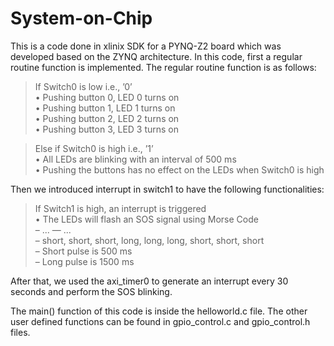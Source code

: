 # System-on-Chip

This is a code done in xlinix SDK for a PYNQ-Z2 board which was developed based on the ZYNQ architecture. In this code, first a regular routine function is implemented. The regular routine function is as follows: 

> If Switch0 is low i.e., ’0’ \
  • Pushing button 0, LED 0 turns on \
  • Pushing button 1, LED 1 turns on \
  • Pushing button 2, LED 2 turns on \
  • Pushing button 3, LED 3 turns on 
  
> Else if Switch0 is high i.e., ’1’ \
  • All LEDs are blinking with an interval of 500 ms \
  • Pushing the buttons has no effect on the LEDs when Switch0 is high 
  
Then we introduced interrupt in switch1 to have the following functionalities:

> If Switch1 is high, an interrupt is triggered \
  • The LEDs will flash an SOS signal using Morse Code \
    – ... — ... \
    – short, short, short, long, long, long, short, short, short \
    – Short pulse is 500 ms \
    – Long pulse is 1500 ms 
    
After that, we used the axi_timer0 to generate an interrupt every 30 seconds and perform the SOS blinking.

The main() function of this code is inside the helloworld.c file.
The other user defined functions can be found in gpio_control.c and gpio_control.h files. 
